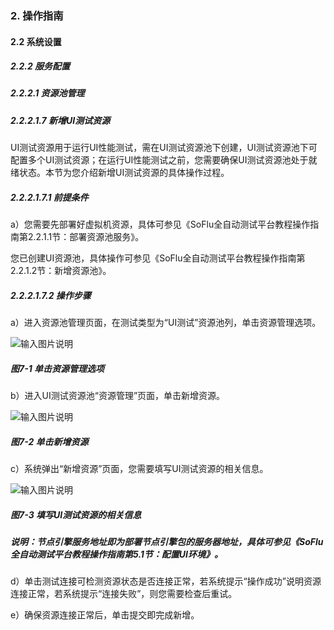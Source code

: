 ### 2. 操作指南

#### 2.2 系统设置

##### 2.2.2 服务配置

##### 2.2.2.1 资源池管理

##### 2.2.2.1.7 新增UI测试资源

UI测试资源用于运行UI性能测试，需在UI测试资源池下创建，UI测试资源池下可配置多个UI测试资源；在运行UI性能测试之前，您需要确保UI测试资源池处于就绪状态。本节为您介绍新增UI测试资源的具体操作过程。

##### 2.2.2.1.7.1 前提条件

a）您需要先部署好虚拟机资源，具体可参见《SoFlu全自动测试平台教程操作指南第2.2.1.1节：部署资源池服务》。

您已创建UI资源池，具体操作可参见《SoFlu全自动测试平台教程操作指南第2.2.1.2节：新增资源池》。

##### 2.2.2.1.7.2 操作步骤

a）进入资源池管理页面，在测试类型为“UI测试”资源池列，单击资源管理选项。

![输入图片说明](../../../../../images/SoFlu%E5%85%A8%E8%87%AA%E5%8A%A8%E6%B5%8B%E8%AF%95%E5%B9%B3%E5%8F%B0%E6%95%99%E7%A8%8B/2.%20%E6%93%8D%E4%BD%9C%E6%8C%87%E5%8D%97/2.%20%E7%B3%BB%E7%BB%9F%E8%AE%BE%E7%BD%AE/2.%20%E6%9C%8D%E5%8A%A1%E9%85%8D%E7%BD%AE/1.%20%E8%B5%84%E6%BA%90%E6%B1%A0%E7%AE%A1%E7%90%86/7-1.png)

##### 图7-1 单击资源管理选项

b）进入UI测试资源池“资源管理”页面，单击新增资源。

![输入图片说明](../../../../../images/SoFlu%E5%85%A8%E8%87%AA%E5%8A%A8%E6%B5%8B%E8%AF%95%E5%B9%B3%E5%8F%B0%E6%95%99%E7%A8%8B/2.%20%E6%93%8D%E4%BD%9C%E6%8C%87%E5%8D%97/2.%20%E7%B3%BB%E7%BB%9F%E8%AE%BE%E7%BD%AE/2.%20%E6%9C%8D%E5%8A%A1%E9%85%8D%E7%BD%AE/1.%20%E8%B5%84%E6%BA%90%E6%B1%A0%E7%AE%A1%E7%90%86/7-2.png)

##### 图7-2 单击新增资源

c）系统弹出“新增资源”页面，您需要填写UI测试资源的相关信息。

![输入图片说明](../../../../../images/SoFlu%E5%85%A8%E8%87%AA%E5%8A%A8%E6%B5%8B%E8%AF%95%E5%B9%B3%E5%8F%B0%E6%95%99%E7%A8%8B/2.%20%E6%93%8D%E4%BD%9C%E6%8C%87%E5%8D%97/2.%20%E7%B3%BB%E7%BB%9F%E8%AE%BE%E7%BD%AE/2.%20%E6%9C%8D%E5%8A%A1%E9%85%8D%E7%BD%AE/1.%20%E8%B5%84%E6%BA%90%E6%B1%A0%E7%AE%A1%E7%90%86/7-3.png)

##### 图7-3 填写UI测试资源的相关信息

##### 说明：节点引擎服务地址即为部署节点引擎包的服务器地址，具体可参见《SoFlu全自动测试平台教程操作指南第5.1节：配置UI环境》。

d）单击测试连接可检测资源状态是否连接正常，若系统提示“操作成功”说明资源连接正常，若系统提示“连接失败”，则您需要检查后重试。

e）确保资源连接正常后，单击提交即完成新增。
